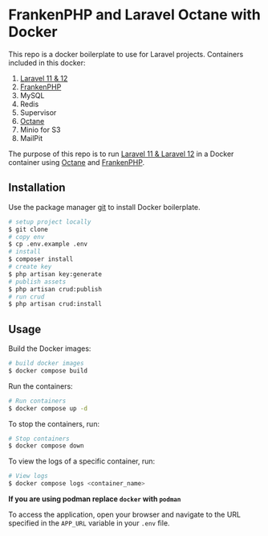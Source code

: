 # FrankenPHP and Laravel Octane with Docker

This repo is a docker boilerplate to use for Laravel projects. Containers included in this docker:

1. [Laravel 11 & 12](https://laravel.com/docs/)
2. [FrankenPHP](https://frankenphp.dev/docs/docker/)
3. MySQL
4. Redis
5. Supervisor
6. [Octane](https://laravel.com/docs/octane)
7. Minio for S3
8. MailPit

The purpose of this repo is to run [Laravel 11 & Laravel 12](https://laravel.com/docs/) in a Docker container
using [Octane](https://laravel.com/docs/octane) and [FrankenPHP](https://frankenphp.dev/docs/docker/).

## Installation

Use the package manager [git](https://git-scm.com/downloads) to install Docker boilerplate.

```bash
# setup project locally
$ git clone
# copy env
$ cp .env.example .env
# install
$ composer install
# create key
$ php artisan key:generate
# publish assets
$ php artisan crud:publish
# run crud
$ php artisan crud:install
```

## Usage

Build the Docker images:

```bash
# build docker images
$ docker compose build
```

Run the containers:

```bash
# Run containers
$ docker compose up -d
```

To stop the containers, run:

```bash
# Stop containers
$ docker compose down
```

To view the logs of a specific container, run:

```bash
# View logs
$ docker compose logs <container_name>
```

**If you are using podman replace `docker` with `podman`**

To access the application, open your browser and navigate to the URL specified in the `APP_URL` variable in your `.env`
file.
